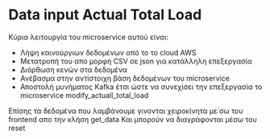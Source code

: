 # Data input Actual Total Load

Κύρια λειτουργία του microservice αυτού είναι:

- Λήψη καινούργιων δεδομένων από το το cloud AWS
- Μετατροπή του απο μορφή CSV σε json για κατάλληλη επεξεργασία
- Διόρθωση κενών στα δεδομένα
- Ανέβασμα στην αντίστοιχη βάση δεδομένων του microservice
- Αποστολή μυνήματος Kafka έτσι ώστε να συνεχίσει την επεξεργασία το microservice modify_actuall_total_load

Επίσης τα δεδομένα που λαμβάνουμε γινονται χειροκίνητα με΄σω του frontend απο την κλήση get_data Και μπορούν να διαγράφονται μέσω του reset
